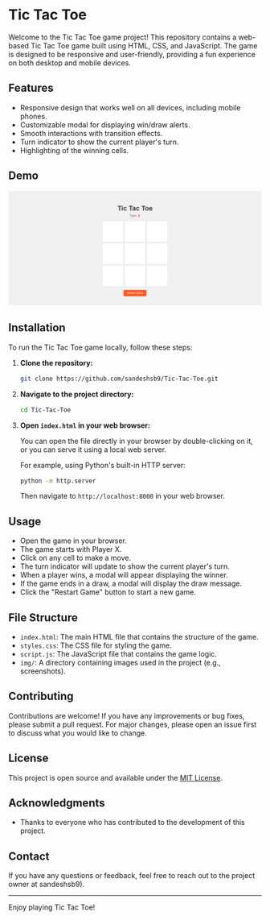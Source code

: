 # Tic Tac Toe

Welcome to the Tic Tac Toe game project! This repository contains a web-based Tic Tac Toe game built using HTML, CSS, and JavaScript. The game is designed to be responsive and user-friendly, providing a fun experience on both desktop and mobile devices.

## Features

- Responsive design that works well on all devices, including mobile phones.
- Customizable modal for displaying win/draw alerts.
- Smooth interactions with transition effects.
- Turn indicator to show the current player's turn.
- Highlighting of the winning cells.

## Demo

![Tic Tac Toe Screenshot](img/picc.png)

## Installation

To run the Tic Tac Toe game locally, follow these steps:

1. **Clone the repository:**

    ```sh
    git clone https://github.com/sandeshsb9/Tic-Tac-Toe.git
    ```

2. **Navigate to the project directory:**

    ```sh
    cd Tic-Tac-Toe
    ```

3. **Open `index.html` in your web browser:**

    You can open the file directly in your browser by double-clicking on it, or you can serve it using a local web server.

    For example, using Python's built-in HTTP server:

    ```sh
    python -m http.server
    ```

    Then navigate to `http://localhost:8000` in your web browser.

## Usage

- Open the game in your browser.
- The game starts with Player X.
- Click on any cell to make a move.
- The turn indicator will update to show the current player's turn.
- When a player wins, a modal will appear displaying the winner.
- If the game ends in a draw, a modal will display the draw message.
- Click the "Restart Game" button to start a new game.

## File Structure

- `index.html`: The main HTML file that contains the structure of the game.
- `styles.css`: The CSS file for styling the game.
- `script.js`: The JavaScript file that contains the game logic.
- `img/`: A directory containing images used in the project (e.g., screenshots).

## Contributing

Contributions are welcome! If you have any improvements or bug fixes, please submit a pull request. For major changes, please open an issue first to discuss what you would like to change.

## License

This project is open source and available under the [MIT License](LICENSE).

## Acknowledgments

- Thanks to everyone who has contributed to the development of this project.

## Contact

If you have any questions or feedback, feel free to reach out to the project owner at sandeshsb9).

---

Enjoy playing Tic Tac Toe!

